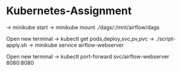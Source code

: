 # Kubernetes-Assignment

-> minikube start 
-> minikube mount ./dags/:/mnt/airflow/dags 

Open new terminal 
-> kubectl get pods,deploy,svc,pv,pvc 
-> ./script-apply.sh 
-> minikube service airflow-webserver 

Open new terminal 
-> kubectl port-forward svc/airflow-webserver 8080:8080

